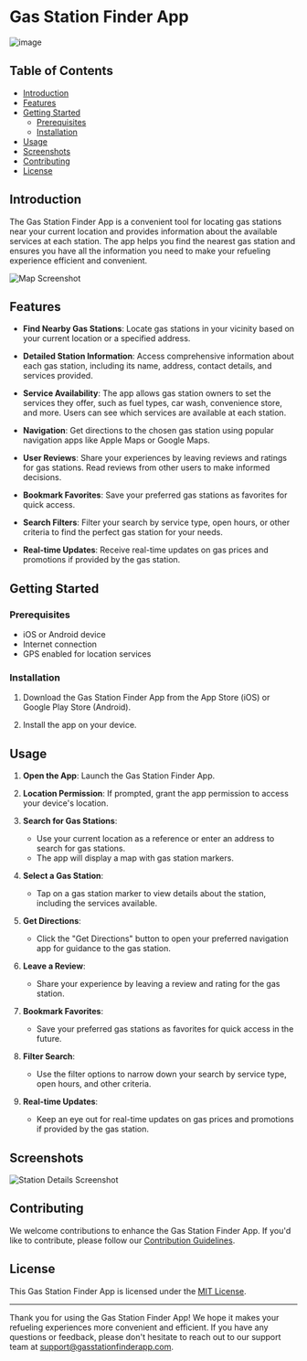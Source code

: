 # Gas Station Finder App

![image](https://github.com/Gehad1995/GasGo/assets/98451075/91efcdaf-5c9b-4d90-9cec-44ab18920ad3)


## Table of Contents

- [Introduction](#introduction)
- [Features](#features)
- [Getting Started](#getting-started)
  - [Prerequisites](#prerequisites)
  - [Installation](#installation)
- [Usage](#usage)
- [Screenshots](#screenshots)
- [Contributing](#contributing)
- [License](#license)

## Introduction

The Gas Station Finder App is a convenient tool for locating gas stations near your current location and provides information about the available services at each station. The app helps you find the nearest gas station and ensures you have all the information you need to make your refueling experience efficient and convenient.

![Map Screenshot](map_screenshot.png)

## Features

- **Find Nearby Gas Stations**: Locate gas stations in your vicinity based on your current location or a specified address.

- **Detailed Station Information**: Access comprehensive information about each gas station, including its name, address, contact details, and services provided.

- **Service Availability**: The app allows gas station owners to set the services they offer, such as fuel types, car wash, convenience store, and more. Users can see which services are available at each station.

- **Navigation**: Get directions to the chosen gas station using popular navigation apps like Apple Maps or Google Maps.

- **User Reviews**: Share your experiences by leaving reviews and ratings for gas stations. Read reviews from other users to make informed decisions.

- **Bookmark Favorites**: Save your preferred gas stations as favorites for quick access.

- **Search Filters**: Filter your search by service type, open hours, or other criteria to find the perfect gas station for your needs.

- **Real-time Updates**: Receive real-time updates on gas prices and promotions if provided by the gas station.

## Getting Started

### Prerequisites

- iOS or Android device
- Internet connection
- GPS enabled for location services

### Installation

1. Download the Gas Station Finder App from the App Store (iOS) or Google Play Store (Android).

2. Install the app on your device.

## Usage

1. **Open the App**: Launch the Gas Station Finder App.

2. **Location Permission**: If prompted, grant the app permission to access your device's location.

3. **Search for Gas Stations**:
   - Use your current location as a reference or enter an address to search for gas stations.
   - The app will display a map with gas station markers.

4. **Select a Gas Station**:
   - Tap on a gas station marker to view details about the station, including the services available.

5. **Get Directions**:
   - Click the "Get Directions" button to open your preferred navigation app for guidance to the gas station.

6. **Leave a Review**:
   - Share your experience by leaving a review and rating for the gas station.

7. **Bookmark Favorites**:
   - Save your preferred gas stations as favorites for quick access in the future.

8. **Filter Search**:
   - Use the filter options to narrow down your search by service type, open hours, and other criteria.

9. **Real-time Updates**:
   - Keep an eye out for real-time updates on gas prices and promotions if provided by the gas station.

## Screenshots

![Station Details Screenshot](station_details_screenshot.png)

## Contributing

We welcome contributions to enhance the Gas Station Finder App. If you'd like to contribute, please follow our [Contribution Guidelines](CONTRIBUTING.md).

## License

This Gas Station Finder App is licensed under the [MIT License](LICENSE.md).

---

Thank you for using the Gas Station Finder App! We hope it makes your refueling experiences more convenient and efficient. If you have any questions or feedback, please don't hesitate to reach out to our support team at support@gasstationfinderapp.com.
